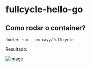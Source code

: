 # fullcycle-hello-go

## Como rodar o container?

```
docker run --rm cayy/fullcycle
```

Resultado:

![image](https://user-images.githubusercontent.com/87717182/224346166-d60ff50f-5dc0-465d-8ab6-6f7da9524990.png)
